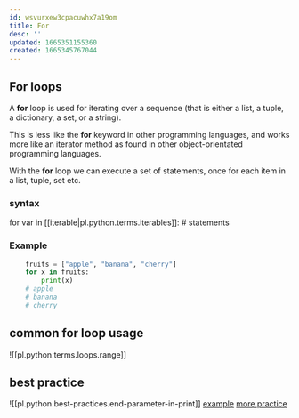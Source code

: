 ```yaml
---
id: wsvurxew3cpacuwhx7a19om
title: For
desc: ''
updated: 1665351155360
created: 1665345767044
---
```


## For loops

A **for** loop is used for iterating over a sequence (that is either a list, a tuple, a dictionary, a set, or a string).

This is less like the **for** keyword in other programming languages, and works more like an iterator method as found in other object-orientated programming languages.

With the **for** loop we can execute a set of statements, once for each item in a list, tuple, set etc.

### syntax
for var in [[iterable|pl.python.terms.iterables]]:
    # statements
    
### Example
```python
    fruits = ["apple", "banana", "cherry"]
    for x in fruits:
        print(x)
    # apple
    # banana
    # cherry    
```

## common for loop usage
![[pl.python.terms.loops.range]]

## best practice
![[pl.python.best-practices.end-parameter-in-print]]
[example](https://repl.it/@aneagoie/GUI-solution)
[more practice](https://repl.it/@aneagoie/loops)